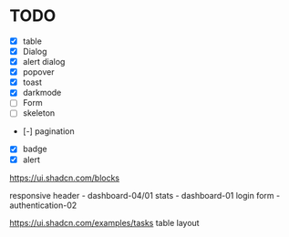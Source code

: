 

# TODO

- [x] table
- [x] Dialog
- [x] alert dialog
- [x] popover
- [x] toast
- [x] darkmode
- [ ] Form
- [ ] skeleton
- [-] pagination
- [x] badge
- [x] alert

https://ui.shadcn.com/blocks

responsive header - dashboard-04/01
stats - dashboard-01
login form - authentication-02

https://ui.shadcn.com/examples/tasks
table layout 

